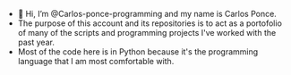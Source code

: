 - 👋 Hi, I’m @Carlos-ponce-programming and my name is Carlos Ponce.
- The purpose of this account and its repositories is to act as a portofolio of many of the scripts and programming projects I've worked with the past year.
- Most of the code here is in Python because it's the programming language that I am most comfortable with.


<!---
Carlos-ponce-programming/Carlos-ponce-programming is a ✨ special ✨ repository because its `README.md` (this file) appears on your GitHub profile.
You can click the Preview link to take a look at your changes.
--->
